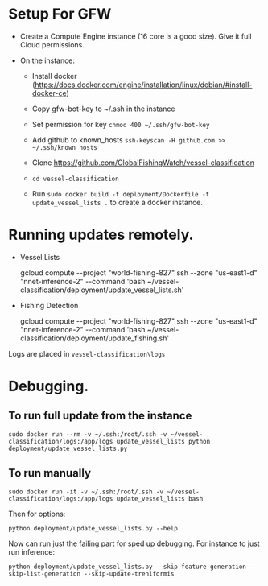 # Setup For GFW

* Create a Compute Engine instance (16 core is a good size). Give it full Cloud permissions.

* On the instance:
    - Install docker (https://docs.docker.com/engine/installation/linux/debian/#install-docker-ce)

    - Copy gfw-bot-key to ~/.ssh in the instance 
   
    - Set permission for key `chmod 400 ~/.ssh/gfw-bot-key`

    - Add github to known_hosts `ssh-keyscan -H github.com >> ~/.ssh/known_hosts`

    - Clone https://github.com/GlobalFishingWatch/vessel-classification

    - `cd vessel-classification`

    - Run `sudo docker build -f deployment/Dockerfile -t update_vessel_lists .` to create a docker instance.

# Running updates remotely.

* Vessel Lists

    gcloud compute --project "world-fishing-827" ssh --zone "us-east1-d" "nnet-inference-2" --command 'bash ~/vessel-classification/deployment/update_vessel_lists.sh'

* Fishing Detection

    gcloud compute --project "world-fishing-827" ssh --zone "us-east1-d" "nnet-inference-2" --command 'bash ~/vessel-classification/deployment/update_fishing.sh'

Logs are placed in `vessel-classification\logs`

# Debugging. 

## To run full update from the instance

`sudo docker run --rm -v ~/.ssh:/root/.ssh -v ~/vessel-classification/logs:/app/logs update_vessel_lists python deployment/update_vessel_lists.py`

## To run manually

`sudo docker run -it -v ~/.ssh:/root/.ssh -v ~/vessel-classification/logs:/app/logs update_vessel_lists bash`

Then for options:

`python deployment/update_vessel_lists.py --help` 

Now can run just the failing part for sped up debugging. For instance to just run inference:

`python deployment/update_vessel_lists.py --skip-feature-generation --skip-list-generation --skip-update-treniformis`




